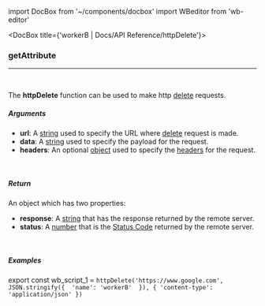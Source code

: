 import DocBox from '~/components/docbox'
import WBeditor from 'wb-editor'

<DocBox title={'workerB | Docs/API Reference/httpDelete'}>

### **getAttribute**
<hr/>
<br/>


The **httpDelete** function can be used to make http [delete](https://developer.mozilla.org/en-US/docs/Web/HTTP/Methods/DELETE) requests.
<br/>

##### Arguments

-   **url**: A [string](https://developer.mozilla.org/docs/Web/JavaScript/Reference/Global_Objects/String) used to specify the URL where [delete](https://developer.mozilla.org/en-US/docs/Web/HTTP/Methods/DELETE) request is made.
-   **data**: A [string](https://developer.mozilla.org/docs/Web/JavaScript/Reference/Global_Objects/String) used to specify the payload for the request.
-   **headers**: An optional [object](https://developer.mozilla.org/docs/Web/JavaScript/Reference/Global_Objects/Object) used to specify the [headers](https://developer.mozilla.org/en-US/docs/Glossary/HTTP_header) for the request.

<br/>

##### Return

An object which has two properties:
-  **response**: A [string](https://developer.mozilla.org/docs/Web/JavaScript/Reference/Global_Objects/String) that has the response returned by the remote server.
-  **status**: A [number](https://developer.mozilla.org/docs/Web/JavaScript/Reference/Global_Objects/Number) that is the [Status Code](https://developer.mozilla.org/en-US/docs/Web/HTTP/Status) returned by the remote server.

<br/>

##### Examples

export const wb_script_1 = `httpDelete('https://www.google.com', JSON.stringify({ 
    'name': 'workerB' 
}), {
    'content-type': 'application/json'
})
`

<WBeditor
    code = {wb_script_1}
    readOnly = {true}
    showShareIcon={false}
    showRunButton={false}
/>

</DocBox>